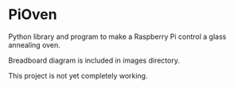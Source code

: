 # PiOven

Python library and program to make a Raspberry Pi control a glass annealing oven.

Breadboard diagram is included in images directory. 

This project is not yet completely working.
